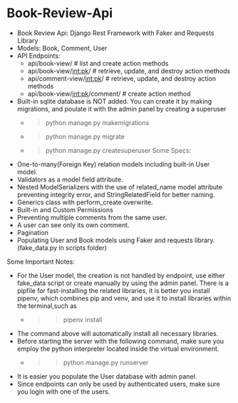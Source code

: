 # Book-Review-Api
* Book Review Api: Django Rest Framework with Faker and Requests Library
* Models: Book, Comment, User
* API Endpoints:
   - api/book-view/                  # list and create action methods
   - api/book-view/<int:pk>/         # retrieve, update, and destroy action methods
   - api/comment-view/<int:pk>/      # retrieve, update, and destroy action methods
   - api/book-view/<int:pk>/comment/ # create action method
* Built-in sqlite database is NOT added. You can create it by making migrations, and poulate it with the admin panel by creating a superuser
   - > python manage.py makemigrations
   - > python manage.py migrate
   - > python manage.py createsuperuser
Some Specs:
* One-to-many(Foreign Key) relation models including built-in User model.
* Validators as a model field attribute.
* Nested ModelSerializers with the use of related_name model attribute preventing integrity error, and 
  StringRelatedField for better naming.
* Generics class with perform_create overwrite.
* Built-in and Custom Permissions
* Preventing multiple comments from the same user.
* A user can see only its own comment.
* Pagination
* Populating User and Book models using Faker and requests library.(fake_data.py in scripts folder)
  
Some Important Notes:
* For the User model, the creation is not handled by endpoint, use either fake_data script or create manually by using the admin panel.
There is a pipfile for fast-installing the related libraries, it is better you install pipenv, which combines pip and venv, and use it to install libraries within the terminal,such as
    - >> pipenv install
* The command above will automatically install all necessary libraries.
* Before starting the  server with the following command, make sure you employ the python interpreter located inside the virtual environment.
    - >> python manage.py runserver
* It is easier you populate the User database with admin panel.
* Since endpoints can only be used by authenticated users, make sure you login with one of the users.
